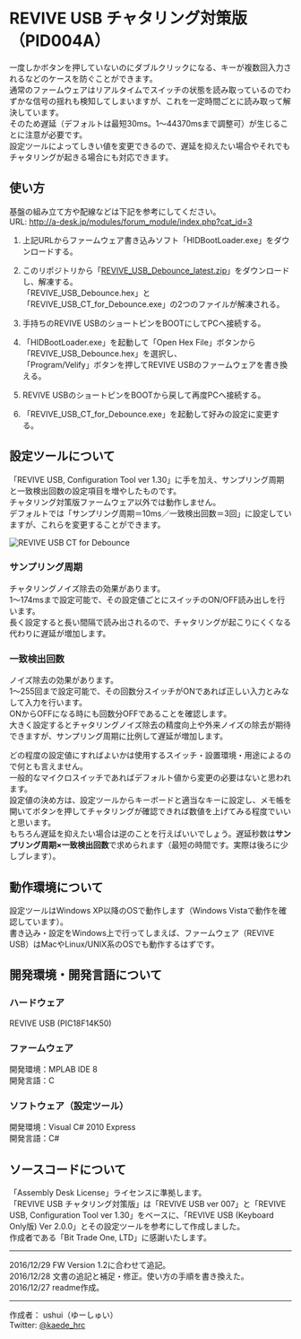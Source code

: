 # REVIVE USB チャタリング対策版（PID004A）
一度しかボタンを押していないのにダブルクリックになる、キーが複数回入力されるなどのケースを防ぐことができます。  
通常のファームウェアはリアルタイムでスイッチの状態を読み取っているのでわずかな信号の揺れも検知してしまいますが、これを一定時間ごとに読み取って解決しています。  
そのため遅延（デフォルトは最短30ms。1～44370msまで調整可）が生じることに注意が必要です。  
設定ツールによってしきい値を変更できるので、遅延を抑えたい場合やそれでもチャタリングが起きる場合にも対応できます。  
## 使い方
基盤の組み立て方や配線などは下記を参考にしてください。  
URL: <http://a-desk.jp/modules/forum_module/index.php?cat_id=3> 

1. 上記URLからファームウェア書き込みソフト「HIDBootLoader.exe」をダウンロードする。  

2. このリポジトリから「[REVIVE_USB_Debounce_latest.zip](https://github.com/ushui/REVIVE_USB_Debounce/raw/master/REVIVE_USB_Debounce_latest.zip)」をダウンロードし、解凍する。  
「REVIVE_USB_Debounce.hex」と「REVIVE_USB_CT_for_Debounce.exe」の2つのファイルが解凍される。  

3. 手持ちのREVIVE USBのショートピンをBOOTにしてPCへ接続する。  

4. 「HIDBootLoader.exe」を起動して「Open Hex File」ボタンから「REVIVE_USB_Debounce.hex」を選択し、  
「Program/Velify」ボタンを押してREVIVE USBのファームウェアを書き換える。  
6. REVIVE USBのショートピンをBOOTから戻して再度PCへ接続する。  

7. 「REVIVE_USB_CT_for_Debounce.exe」を起動して好みの設定に変更する。  

## 設定ツールについて
「REVIVE USB, Configuration Tool ver 1.30」に手を加え、サンプリング周期と一致検出回数の設定項目を増やしたものです。  
チャタリング対策版ファームウェア以外では動作しません。  
デフォルトでは「サンプリング周期＝10ms／一致検出回数＝3回」に設定していますが、これらを変更することができます。 

![REVIVE USB CT for Debounce](https://raw.githubusercontent.com/ushui/REVIVE_USB_Debounce/master/revive_usb_ct_for_debounce.png)  
### サンプリング周期
チャタリングノイズ除去の効果があります。  
1～174msまで設定可能で、その設定値ごとにスイッチのON/OFF読み出しを行います。  
長く設定すると長い間隔で読み出されるので、チャタリングが起こりにくくなる代わりに遅延が増加します。  
### 一致検出回数
ノイズ除去の効果があります。  
1～255回まで設定可能で、その回数分スイッチがONであれば正しい入力とみなして入力を行います。  
ONからOFFになる時にも回数分OFFであることを確認します。  
大きく設定するとチャタリングノイズ除去の精度向上や外来ノイズの除去が期待できますが、サンプリング周期に比例して遅延が増加します。  

どの程度の設定値にすればよいかは使用するスイッチ・設置環境・用途によるので何とも言えません。  
一般的なマイクロスイッチであればデフォルト値から変更の必要はないと思われます。  
設定値の決め方は、設定ツールからキーボードと適当なキーに設定し、メモ帳を開いてボタンを押してチャタリングが確認できれば数値を上げてみる程度でいいと思います。  
もちろん遅延を抑えたい場合は逆のことを行えばいいでしょう。遅延秒数は**サンプリング周期×一致検出回数**で求められます（最短の時間です。実際は後ろに少しブレます）。  
## 動作環境について
設定ツールはWindows XP以降のOSで動作します（Windows Vistaで動作を確認しています）。  
書き込み・設定をWindows上で行ってしまえば、ファームウェア（REVIVE USB）はMacやLinux/UNIX系のOSでも動作するはずです。
## 開発環境・開発言語について
### ハードウェア
REVIVE USB (PIC18F14K50)
### ファームウェア
開発環境：MPLAB IDE 8  
開発言語：C
### ソフトウェア（設定ツール）
開発環境：Visual C# 2010 Express  
開発言語：C#
## ソースコードについて
「Assembly Desk License」ライセンスに準拠します。  
「REVIVE USB チャタリング対策版」は「REVIVE USB ver 007」と「REVIVE USB, Configuration Tool ver 1.30」をベースに、「REVIVE USB (Keyboard Only版) Ver 2.0.0」とその設定ツールを参考にして作成しました。  
作成者である「Bit Trade One, LTD」に感謝いたします。

***
2016/12/29 FW Version 1.2に合わせて追記。  
2016/12/28 文書の追記と補足・修正。使い方の手順を書き換えた。  
2016/12/27 readme作成。
***
作成者： ushui（ゆーしゅい）  
Twitter: [@kaede_hrc](https://twitter.com/kaede_hrc)  
